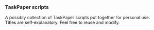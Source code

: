 ### TaskPaper scripts

A possibly collection of TaskPaper scripts put together for personal use. Titles are self-explanatory. Feel free to reuse and modify. 
